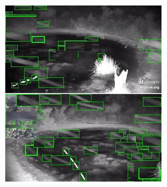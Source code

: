 ![20200706-000715-003720](in/20200706/20200706-000715-003720_0_.jpg)
![20200706-003725-010730](in/20200706/20200706-003725-010730_0_.jpg)
